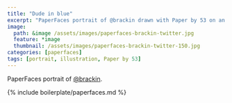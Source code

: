 ```yaml
---
title: "Dude in blue"
excerpt: "PaperFaces portrait of @brackin drawn with Paper by 53 on an iPad."
image: 
  path: &image /assets/images/paperfaces-brackin-twitter.jpg 
  feature: *image
  thumbnail: /assets/images/paperfaces-brackin-twitter-150.jpg
categories: [paperfaces]
tags: [portrait, illustration, Paper by 53]
---
```


PaperFaces portrait of [@brackin](https://twitter.com/brackin).

{% include boilerplate/paperfaces.md %}
